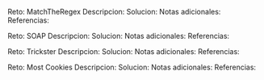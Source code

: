 Reto: MatchTheRegex
Descripcion:
Solucion:
Notas adicionales:
Referencias:





Reto: SOAP
Descripcion:
Solucion:
Notas adicionales:
Referencias:





Reto: Trickster
Descripcion:
Solucion:
Notas adicionales:
Referencias:





Reto: Most Cookies
Descripcion:
Solucion:
Notas adicionales:
Referencias:





